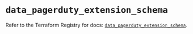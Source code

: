 # `data_pagerduty_extension_schema`

Refer to the Terraform Registry for docs: [`data_pagerduty_extension_schema`](https://registry.terraform.io/providers/pagerduty/pagerduty/3.14.4/docs/data-sources/extension_schema).
